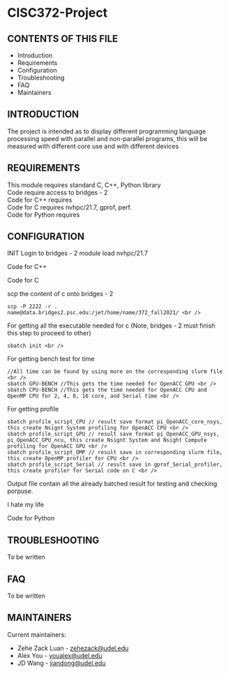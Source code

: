 # CISC372-Project

CONTENTS OF THIS FILE
---------------------

 * Introduction
 * Requirements
 * Configuration
 * Troubleshooting
 * FAQ
 * Maintainers

INTRODUCTION
------------

The project is intended as to display different programming language processing speed with parallel and non-parallel programs, this will be measured with different core use and with different devices

REQUIREMENTS
------------

This module requires standard C, C++, Python library <br />
Code require access to bridges - 2 <br />
Code for C++ requires <br />
Code for C requires nvhpc/21.7, gprof, perf. <br />
Code for Python requires <br />

CONFIGURATION
-------------

INIT
  Login to bridges - 2
  module load nvhpc/21.7

Code for C++

Code for C <br />

scp the content of c onto bridges - 2 <br />
```
scp -P 2222 -r . name@data.bridges2.psc.edu:/jet/home/name/372_fall2021/ <br />
```
For getting all the executable needed for c (Note, bridges - 2 must finish this step to proceed to other) <br />
```
sbatch init <br />
```
For getting bench test for time <br />
```
//All time can be found by using more on the corresponding slurm file <br />
sbatch GPU-BENCH //This gets the time needed for OpenACC GPU <br />
sbatch CPU-BENCH //This gets the time needed for OpenACC CPU and OpenMP CPU for 2, 4, 8, 16 core, and Serial time <br />
```
For getting profile <br />
```
sbatch profile_script_CPU // result save format pi_OpenACC_core_nsys, this create Nsignt System profiling for OpenACC CPU <br />
sbatch profile_script_GPU // result save format pi_OpenACC_GPU_nsys, pi_OpenACC_GPU_ncu, this create Nsignt System and Nsight Compute profiling for OpenACC GPU <br />
sbatch profile_script_OMP // result save in corresponding slurm file, this create OpenMP profiler for CPU <br />
sbatch profile_script_Serial // result save in gprof_Serial_profiler, this create profiler for Serial code on C <br />
```
Output file contain all the already batched result for testing and checking porpuse. <br />
    
  I hate my life
  
Code for Python


TROUBLESHOOTING
---------------

To be written

FAQ
---

To be written

MAINTAINERS
-----------

Current maintainers:
 * Zehe Zack Luan - zehezack@udel.edu
 * Alex You - youalex@udel.edu
 * JD Wang - jiandong@udel.edu 

